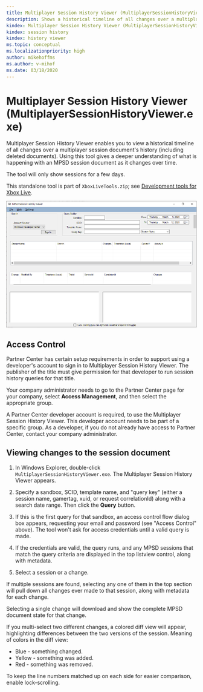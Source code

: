 ```yaml
---
title: Multiplayer Session History Viewer (MultiplayerSessionHistoryViewer.exe)
description: Shows a historical timeline of all changes over a multiplayer session document's history.
kindex: Multiplayer Session History Viewer (MultiplayerSessionHistoryViewer.exe)
kindex: session history
kindex: history viewer
ms.topic: conceptual
ms.localizationpriority: high
author: mikehoffms
ms.author: v-mihof
ms.date: 03/18/2020
---
```


# Multiplayer Session History Viewer (MultiplayerSessionHistoryViewer.exe)

Multiplayer Session History Viewer enables you to view a historical timeline of all changes over a multiplayer session document's history (including deleted documents).
Using this tool gives a deeper understanding of what is happening with an MPSD session document as it changes over time.

The tool will only show sessions for a few days.

This standalone tool is part of `XboxLiveTools.zip`; see [Development tools for Xbox Live](live-tools.md).

<!-- .chm: -->
<!-- ![MPSD Session History Viewer](../../../../../resources/gdk/secure/images/en-us/live/test-release/tools/live-mp-session-history-viewer-images/live-session-history-viewer.png) -->
<!-- dmc: -->
![MPSD Session History Viewer](live-mp-session-history-viewer-images/live-session-history-viewer.png)


## Access Control

<!-- As an administrator, to grant access to a developer to access data using the Multiplayer Session History Viewer, follow the steps below. -->

Partner Center has certain setup requirements in order to support using a developer's account to sign in to Multiplayer Session History Viewer.
The publisher of the title must give permission for that developer to run session history queries for that title.

<!-- audience: admin: -->
Your company administrator needs to go to the Partner Center page for your company, select **Access Management**, and then select the appropriate group.

<!-- audience: dev: -->
A Partner Center developer account is required, to use the Multiplayer Session History Viewer.
This developer account needs to be part of a specific group.
As a developer, if you do not already have access to Partner Center, contact your company administrator.


## Viewing changes to the session document

1. In Windows Explorer, double-click `MultiplayerSessionHistoryViewer.exe`. The Multiplayer Session History Viewer appears.

2. Specify a sandbox, SCID, template name, and "query key" (either a session name, gamertag, xuid, or request correlationId) along with a search date range.
   Then click the **Query** button.

3. If this is the first query for that sandbox, an access control flow dialog box appears, requesting your email and password (see "Access Control" above).
   The tool won't ask for access credentials until a valid query is made.

4. If the credentials are valid, the query runs, and any MPSD sessions that match the query criteria are displayed in the top listview control, along with metadata.

5. Select a session or a change.

If multiple sessions are found, selecting any one of them in the top section will pull down all changes ever made to that session, along with metadata for each change.

Selecting a single change will download and show the complete MPSD document state for that change.

If you multi-select two different changes, a colored diff view will appear, highlighting differences between the two versions of the session.
Meaning of colors in the diff view:
* Blue - something changed.
* Yellow - something was added.
* Red - something was removed.

To keep the line numbers matched up on each side for easier comparison, enable lock-scrolling.
